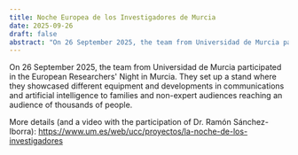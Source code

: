 ```yaml
---
title: Noche Europea de los Investigadores de Murcia
date: 2025-09-26
draft: false
abstract: "On 26 September 2025, the team from Universidad de Murcia participated in the European Researchers' Night in Murcia. They set up a stand where they showcased different equipment and developments in communications and artificial intelligence to families and non-expert audiences reaching an audience of thousands of people."
---
```


On 26 September 2025, the team from Universidad de Murcia participated in the European Researchers' Night in Murcia. They set up a stand where they showcased different equipment and developments in communications and artificial intelligence to families and non-expert audiences reaching an audience of thousands of people.

More details (and a video with the participation of Dr. Ramón Sánchez-Iborra): https://www.um.es/web/ucc/proyectos/la-noche-de-los-investigadores


<!--more-->
